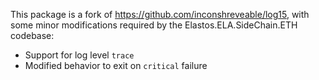 This package is a fork of https://github.com/inconshreveable/log15, with some
minor modifications required by the Elastos.ELA.SideChain.ETH codebase:

 * Support for log level `trace`
 * Modified behavior to exit on `critical` failure
